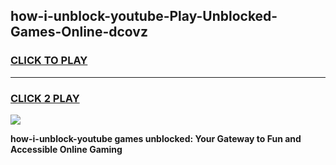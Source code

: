
## how-i-unblock-youtube-Play-Unblocked-Games-Online-dcovz
<h3>
<a href="https://premium76.site?title=how-i-unblock-youtube&ref=25A">CLICK TO PLAY</a></h3>
<hr>

<h3>
<a href="https://premium76.site?title=how-i-unblock-youtube&ref=25A">CLICK 2 PLAY</a>
  
</h3>

<a href="https://premium76.site?title=how-i-unblock-youtube&ref=25A"><img src="https://clearcache.store/games.png"></a>


**how-i-unblock-youtube games unblocked: Your Gateway to Fun and Accessible Online Gaming**
